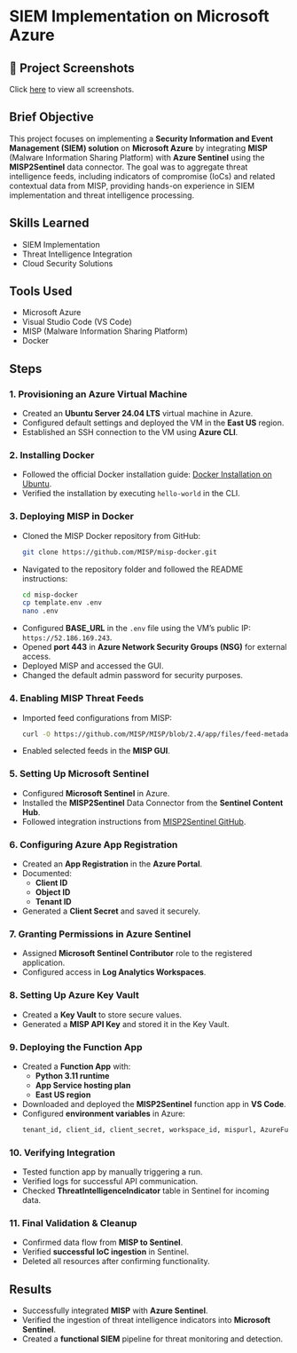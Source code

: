# SIEM Implementation on Microsoft Azure

## 📸 Project Screenshots
Click [here](https://github.com/Travis-N-W/Active-Directory/tree/main/screenshots) to view all screenshots.

## Brief Objective
This project focuses on implementing a **Security Information and Event Management (SIEM) solution** on **Microsoft Azure** by integrating **MISP** (Malware Information Sharing Platform) with **Azure Sentinel** using the **MISP2Sentinel** data connector. The goal was to aggregate threat intelligence feeds, including indicators of compromise (IoCs) and related contextual data from MISP, providing hands-on experience in SIEM implementation and threat intelligence processing.

## Skills Learned
- SIEM Implementation
- Threat Intelligence Integration
- Cloud Security Solutions

## Tools Used
- Microsoft Azure
- Visual Studio Code (VS Code)
- MISP (Malware Information Sharing Platform)
- Docker

## Steps

### 1. **Provisioning an Azure Virtual Machine**
- Created an **Ubuntu Server 24.04 LTS** virtual machine in Azure.
- Configured default settings and deployed the VM in the **East US** region.
- Established an SSH connection to the VM using **Azure CLI**.

### 2. **Installing Docker**
- Followed the official Docker installation guide: [Docker Installation on Ubuntu](https://docs.docker.com/engine/install/ubuntu/).
- Verified the installation by executing `hello-world` in the CLI.

### 3. **Deploying MISP in Docker**
- Cloned the MISP Docker repository from GitHub:
  ```bash
  git clone https://github.com/MISP/misp-docker.git
  ```
- Navigated to the repository folder and followed the README instructions:
  ```bash
  cd misp-docker
  cp template.env .env
  nano .env
  ```
- Configured **BASE_URL** in the `.env` file using the VM’s public IP: `https://52.186.169.243`.
- Opened **port 443** in **Azure Network Security Groups (NSG)** for external access.
- Deployed MISP and accessed the GUI.
- Changed the default admin password for security purposes.

### 4. **Enabling MISP Threat Feeds**
- Imported feed configurations from MISP:
  ```bash
  curl -O https://github.com/MISP/MISP/blob/2.4/app/files/feed-metadata/defaults.json
  ```
- Enabled selected feeds in the **MISP GUI**.

### 5. **Setting Up Microsoft Sentinel**
- Configured **Microsoft Sentinel** in Azure.
- Installed the **MISP2Sentinel** Data Connector from the **Sentinel Content Hub**.
- Followed integration instructions from [MISP2Sentinel GitHub](https://github.com/cudeso/misp2sentinel).

### 6. **Configuring Azure App Registration**
- Created an **App Registration** in the **Azure Portal**.
- Documented:
  - **Client ID**
  - **Object ID**
  - **Tenant ID**
- Generated a **Client Secret** and saved it securely.

### 7. **Granting Permissions in Azure Sentinel**
- Assigned **Microsoft Sentinel Contributor** role to the registered application.
- Configured access in **Log Analytics Workspaces**.

### 8. **Setting Up Azure Key Vault**
- Created a **Key Vault** to store secure values.
- Generated a **MISP API Key** and stored it in the Key Vault.

### 9. **Deploying the Function App**
- Created a **Function App** with:
  - **Python 3.11 runtime**
  - **App Service hosting plan**
  - **East US region**
- Downloaded and deployed the **MISP2Sentinel** function app in **VS Code**.
- Configured **environment variables** in Azure:
  ```bash
  tenant_id, client_id, client_secret, workspace_id, mispurl, AzureFunctionsJobHost_functionTimeout
  ```

### 10. **Verifying Integration**
- Tested function app by manually triggering a run.
- Verified logs for successful API communication.
- Checked **ThreatIntelligenceIndicator** table in Sentinel for incoming data.

### 11. **Final Validation & Cleanup**
- Confirmed data flow from **MISP to Sentinel**.
- Verified **successful IoC ingestion** in Sentinel.
- Deleted all resources after confirming functionality.

## Results
- Successfully integrated **MISP** with **Azure Sentinel**.
- Verified the ingestion of threat intelligence indicators into **Microsoft Sentinel**.
- Created a **functional SIEM** pipeline for threat monitoring and detection.



